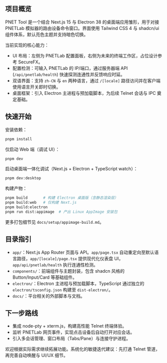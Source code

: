 ## 项目概览

PNET Tool 是一个结合 Next.js 15 与 Electron 38 的桌面端应用雏形，用于对接 PNETLab 模拟器的路由设备命令窗口。界面使用 Tailwind CSS 4 与 shadcn/ui 组件体系，默认亮色主题并支持暗色切换。

当前实现的核心能力：

- UI 布局：左侧为 PNETLab 配置面板，右侧为未来的终端工作区，占位设计参考 SecureFX。
- 配置检测：可输入 PNETLab 的 IP/端口，通过服务器端 API (`/api/pnetlab/health`) 快速探测连通性并反馈响应时延。
- 双语界面：支持 `zh-CN` 与 `en` 两种语言，通过 `/[locale]` 路径访问并在客户端使用语言开关即时切换。
- 桌面框架：引入 Electron 主进程与预加载脚本，为后续 Telnet 会话与 IPC 奠定基础。

## 快速开始

安装依赖：

```bash
pnpm install
```

仅启动 Web 端（调试 UI）：

```bash
pnpm dev
```

启动桌面端一体化调试（Next.js + Electron + TypeScript watch）：

```bash
pnpm dev:desktop
```

构建产物：

```bash
pnpm build       # 构建 Electron 桌面版（含静态渲染层）
pnpm build:web   # 仅构建 Next.js
pnpm build:electron
pnpm run dist:appimage  # 产出 Linux AppImage 安装包
```

更多打包细节见 `docs/setup/appimage-build.md`。

## 目录指引

- `app/`：Next.js App Router 页面与 API。`app/page.tsx` 自动重定向至默认语言路径，`app/[locale]/page.tsx` 提供现代化仪表盘 UI，`app/api/pnetlab/health` 执行连通性检测。
- `components/`：前端组件与主题封装，包含 shadcn 风格的 Button/Input/Card 等基础组件。
- `electron/`：Electron 主进程与预加载脚本，TypeScript 通过独立的 `electron/tsconfig.json` 构建至 `dist-electron/`。
- `docs/`：平台相关的外部脚本与文档。

## 下一步路线

- 集成 node-pty + xterm.js，构建高性能 Telnet 终端体验。
- 监听 PNETLab 网页事件，实现点击设备后自动打开对应会话。
- 引入多会话管理、窗口布局（Tabs/Pane）与连接守护进程。

欢迎根据实际需求继续拓展功能。系统化的敏捷迭代建议：先打通 Telnet 管道，再完善自动唤醒与 UI/UX 细节。
